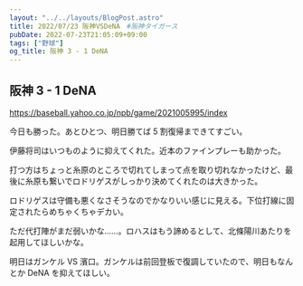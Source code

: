 ```yaml
---
layout: "../../layouts/BlogPost.astro"
title: 2022/07/23 阪神VSDeNA　#阪神タイガース
pubDate: 2022-07-23T21:05:09+09:00
tags: ["野球"]
og_title: 阪神 3 - 1 DeNA
---
```


## 阪神 3 - 1 DeNA

https://baseball.yahoo.co.jp/npb/game/2021005995/index

今日も勝った。あとひとつ、明日勝てば 5 割復帰まできてすごい。

伊藤将司はいつものように抑えてくれた。近本のファインプレーも助かった。

打つ方はちょっと糸原のところで切れてしまって点を取り切れなかったけど、最後に糸原も繋いでロドリゲスがしっかり決めてくれたのは大きかった。

ロドリゲスは守備も悪くなさそうなのでかなりいい感じに見える。下位打線に固定されたらめちゃくちゃデカい。

ただ代打陣がまだ弱いかな……。ロハスはもう諦めるとして、北條陽川あたりを起用してほしいかな。

明日はガンケル VS 濱口。ガンケルは前回登板で復調していたので、明日もなんとか DeNA を抑えてほしい。
